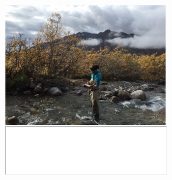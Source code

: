 <img src="images/Frances_Trevor_Arctic-LTER_scaled.jpg">
<iframe loading="lazy" src="docs/index.html" scrolling="no" allow="fullscreen" width="100%" height="auto"></iframe>


